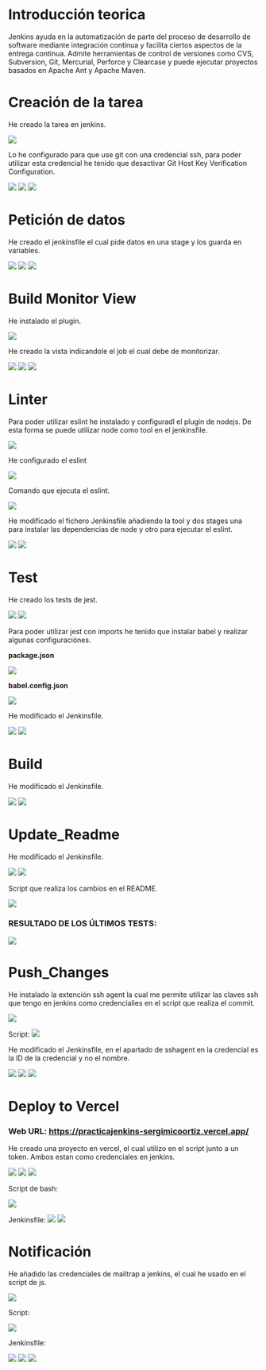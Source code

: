 # Introducción teorica

Jenkins ayuda en la automatización de parte del proceso de desarrollo de software mediante integración continua y facilita ciertos aspectos de la entrega continua. Admite herramientas de control de versiones como CVS, Subversion, Git, Mercurial, Perforce y Clearcase y puede ejecutar proyectos basados en Apache Ant y Apache Maven.
# Creación de la tarea

He creado la tarea en jenkins.

<img src='./img/Screenshot_20230203_175009.png' />

Lo he configurado para que use git con una credencial ssh, para poder utilizar esta credencial he tenido que desactivar Git Host Key Verification Configuration.

<img src='./img/Screenshot_20230203_175058.png' />
<img src='./img/Screenshot_20230203_175752.png' />
<img src='./img/Screenshot_20230203_180015.png' />

# Petición de datos

He creado el jenkinsfile el cual pide datos en una stage y los guarda en variables.

<img src='./img/Screenshot_20230203_182716.png' />
<img src='./img/Screenshot_20230203_175557.png' />
<img src='./img/Screenshot_20230203_175705.png' />

# Build Monitor View

He instalado el plugin.

<img src='./img/Screenshot_20230203_182953.png' />

He creado la vista indicandole el job el cual debe de monitorizar.

<img src='./img/Screenshot_20230203_183455.png' />
<img src='./img/Screenshot_20230203_183523.png' />
<img src='./img/Screenshot_20230203_183542.png' />

# Linter

Para poder utilizar eslint he instalado y configuradl el plugin de nodejs. De esta forma se puede utilizar node como tool en el jenkinsfile.

<img src='./img/Screenshot_20230203_184105.png' />

He configurado el eslint

<img src='./img/Screenshot_20230203_183824.png' />

Comando que ejecuta el eslint.

<img src='./img/Screenshot_20230203_183844.png' />

He modificado el fichero Jenkinsfile añadiendo la tool y dos stages una para instalar las dependencias de node y otro para ejecutar el eslint.

<img src='./img/Screenshot_20230203_184440.png' />
<img src='./img/Screenshot_20230203_184426.png' />

# Test

He creado los tests de jest.

<img src='./img/Captura de pantalla 2023-02-04 150535.png' />
<img src='./img/Captura de pantalla 2023-02-04 150549.png' />

Para poder utilizar jest con imports he tenido que instalar babel y realizar algunas configuraciónes.

**package.json**

<img src='./img/Captura de pantalla 2023-02-04 150851.png' />

**babel.config.json**

<img src='./img/Captura de pantalla 2023-02-04 150900.png' />

He modificado el Jenkinsfile.

<img src='./img/Screenshot_20230203_185451.png' />
<img src='./img/Captura de pantalla 2023-02-04 151443.png' />

# Build

He modificado el Jenkinsfile.

<img src='./img/Captura de pantalla 2023-02-04 152015.png' />
<img src='./img/Captura de pantalla 2023-02-04 152155.png' />

# Update_Readme

He modificado el Jenkinsfile.

<img src='./img/Captura de pantalla 2023-02-04 163615.png' />
<img src='./img/Captura de pantalla 2023-02-04 163505.png' />

Script que realiza los cambios en el README.

<img src='./img/Captura de pantalla 2023-02-04 164016.png' />

### RESULTADO DE LOS ÚLTIMOS TESTS:

<img src='https://img.shields.io/badge/tested%20with-Jest-04C38E.svgs' />


# Push_Changes

He instalado la extención ssh agent la cual me permite utilizar las claves ssh que tengo en jenkins como credencialies en el script que realiza el commit.

<img src='./img/Screenshot_20230206_195408.png' />

Script:
<img src='./img/Screenshot_20230206_195418.png' />

He modificado el Jenkinsfile, en el apartado de sshagent en la credencial es la ID de la credencial y no el nombre.

<img src='./img/Screenshot_20230206_195433.png' />
<img src='./img/Screenshot_20230206_195655.png' />
<img src='./img/Screenshot_20230206_200100.png' />

# Deploy to Vercel

### Web URL: https://practicajenkins-sergimicoortiz.vercel.app/  

He creado una proyecto en vercel, el cual utilizo en el script junto a un token. Ambos estan como credenciales en jenkins.

<img src='./img/Screenshot_20230207_193442.png' />
<img src='./img/Screenshot_20230207_191356.png' />
<img src='./img/Screenshot_20230207_191434.png' />

Script de bash:

<img src='./img/Screenshot_20230207_193238.png' />

Jenkinsfile:
<img src='./img/Screenshot_20230207_193317.png' />
<img src='./img/Screenshot_20230207_193219.png' />

# Notificación

He añadido las credenciales de mailtrap a jenkins, el cual he usado en el script de js.

<img src='./img/Screenshot_20230207_194742.png' />

Script:

<img src='./img/carbon.png' />

Jenkinsfile:

<img src='./img/Screenshot_20230207_195600.png' />
<img src='./img/Screenshot_20230207_195918.png' />
<img src='./img/Screenshot_20230207_195932.png' />